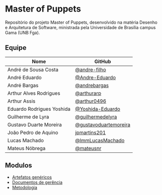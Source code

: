 # Master of Puppets

 Repositório do projeto Master of Puppets, desenvolvido na matéria Desenho e Arquitetura de Software, ministrada pela Universidade de Brasília campus Gama (UNB Fga).

## Equipe

| Nome | GitHub|
|--|--|
| André de Sousa Costa | [@andre-filho](https://github.com/andre-filho) |
| André Eduardo | [@Andre-Eduardo](https://github.com/Andre-Eduardo) |
| André Bargas | [@andrebargas](https://github.com/andrebargas) |
| Arthur Alves Rodrigues | [@arthurarp](https://github.com/arthurarp) |
| Arthur Assis | [@arthur0496](https://github.com/arthur0496) |
| Eduardo Rodrigues Yoshida |[@Yoshida-Eduardo](https://github.com/Yoshida-Eduardo)|
| Guilherme de Lyra | [@guilhermedelyra](https://github.com/guilhermedelyra) |
| Gustavo Duarte Moreira |[@gustavoduartemoreira](https://github.com/gustavoduartemoreira) |
| João Pedro de Aquino |[jpmartins201](https://github.com/jpmartins201) |
| Lucas Machado | [@lmmLucasMachado](https://github.com/lmmLucasMachado) |
| Mateus Nóbrega | [@mateusnr](https://github.com/mateusnr) |



## Modulos

- [Artefatos genéricos](./modulo1/index.md)
- [Documentos de gerência](./gerencia/index.md)
- [Metodologia](./metodologia/index.md)
